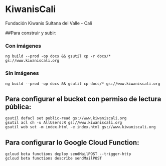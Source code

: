 # KiwanisCali
Fundación Kiwanis Sultana del Valle - Cali

##Para construir y subir:

### Con imágenes
    ng build --prod -op docs && gsutil cp -r docs/* gs://www.kiwaniscali.org

### Sin imágenes
    ng build --prod -op docs && gsutil cp docs/* gs://www.kiwaniscali.org


## Para configurar el bucket con permiso de lectura pública:

    gsutil defacl set public-read gs://www.kiwaniscali.org
    gsutil acl ch -u AllUsers:R gs://www.kiwaniscali.org
    gsutil web set -m index.html -e index.html gs://www.kiwaniscali.org 

## Para configurar lo Google Cloud Function:

    gcloud beta functions deploy sendMailPOST --trigger-http
    gcloud beta functions describe sendMailPOST
